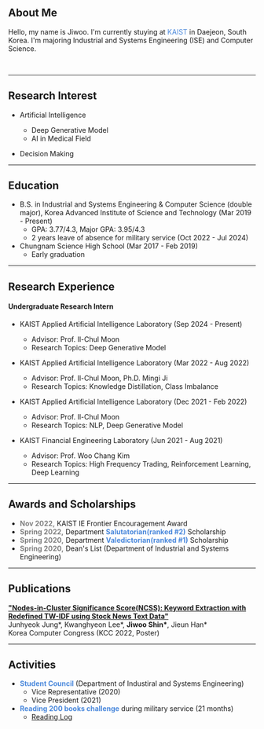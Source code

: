## About Me
Hello, my name is Jiwoo. I'm currently stuying at <span style="color:#4B89DC">KAIST</span> in Daejeon, South Korea. I'm majoring Industrial and Systems Engineering (ISE) and Computer Science. 

<br>

***

## Research Interest

- Artificial Intelligence
  - Deep Generative Model
  - AI in Medical Field

- Decision Making
  
***

## Education
- B.S. in Industrial and Systems Engineering & Computer Science (double major), Korea Advanced Institute of Science and Technology (Mar 2019 - Present)
  - GPA: 3.77/4.3, Major GPA: 3.95/4.3
  - 2 years leave of absence for military service (Oct 2022 - Jul 2024)
- Chungnam Science High School (Mar 2017 - Feb 2019)
  - Early graduation
  
***

## Research Experience
#### Undergraduate Research Intern
- KAIST Applied Artificial Intelligence Laboratory (Sep 2024 - Present)
  - Advisor: Prof. Il-Chul Moon
  - Research Topics: Deep Generative Model
    
- KAIST Applied Artificial Intelligence Laboratory (Mar 2022 - Aug 2022)
  - Advisor: Prof. Il-Chul Moon, Ph.D. Mingi Ji
  - Research Topics: Knowledge Distillation, Class Imbalance
    
- KAIST Applied Artificial Intelligence Laboratory (Dec 2021 - Feb 2022)
  - Advisor: Prof. Il-Chul Moon
  - Research Topics: NLP, Deep Generative Model
    
- KAIST Financial Engineering Laboratory (Jun 2021 - Aug 2021)
  - Advisor: Prof. Woo Chang Kim
  - Research Topics: High Frequency Trading, Reinforcement Learning, Deep Learning

***

## Awards and Scholarships
- <b><span style="color:grey;">Nov 2022,</span></b> KAIST IE Frontier Encouragement Award
- <b><span style="color:grey;">Spring 2022,</span></b> Department <b><span style="color:#4B89DC;">Salutatorian(ranked #2)</span></b> Scholarship 
- <b><span style="color:grey;">Spring 2020,</span></b> Department <b><span style="color:#4B89DC;">Valedictorian(ranked #1)</span></b> Scholarship
- <b><span style="color:grey;">Spring 2020,</span></b> Dean's List (Department of Industrial and Systems Engineering)

***

## Publications
<b><span style="color:#4B89DC;">["Nodes-in-Cluster Significance Score(NCSS): Keyword Extraction with Redefined TW-IDF using Stock News Text Data"](https://www.dbpia.co.kr/journal/articleDetail?nodeId=NODE11113831)</span></b>
<br>Junhyeok Jung&#42;, Kwanghyeon Lee&#42;, **Jiwoo Shin&#42;**, Jieun Han&#42;
<br>Korea Computer Congress (KCC 2022, Poster)

***

## Activities

- <b><span style="color:#4B89DC;">Student Council</span></b> (Department of Industiral and Systems Engineering)
  - Vice Representative (2020)
  - Vice President (2021)
- <b><span style="color:#4B89DC;">Reading 200 books challenge</span></b> during military service (21 months)
  - [Reading Log](https://www.instagram.com/chuu_shin_book_list?igsh=MWl0cmpxOWIwbWpmcw==)
